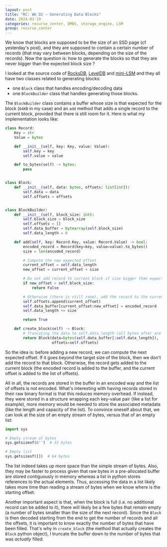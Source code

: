 ```yaml
---
layout: post
title: "RC: W6 D2 — Generating Data Blocks"
date: 2024-03-19
categories: recurse_center, DMBS, storage_engine, LSM
group: recurse_center
---
```


We know that blocks are supposed to be the size of an SSD page (cf yesterday's post), and they are supposed to contain
a certain number of records (that may vary between blocks, depending on the size of the records).
Now the question is: how to generate the blocks so that they are never bigger than the expected block size ?

I looked at the source code of
[RocksDB](https://github.com/facebook/rocksdb/tree/main), [LevelDB](https://github.com/google/leveldb) and
[mini-LSM](https://github.com/skyzh/mini-lsm) and they all have two classes related to generating blocks:

- one `Block` class that handles encoding/decoding data
- one `BlockBuilder` class that handles generating those blocks.

The `BlockBuilder` class contains a buffer whose size is that expected for the block (`64KB` in my case) and an `add`
method that adds a single record to the current block, provided that there is still room for it.
Here is what my implementation looks like:

```python
class Record:
    Key = str
    Value = bytes

    def __init__(self, key: Key, value: Value):
        self.key = key
        self.value = value

    def to_bytes(self) -> bytes:
        pass


class Block:
    def __init__(self, data: bytes, offsets: list[int]):
        self.data = data
        self.offsets = offsets


class BlockBuilder:
    def __init__(self, block_size: int):
        self.block_size = block_size
        self.offsets = []
        self.data_buffer = bytearray(self.block_size)
        self.data_length = 0

    def add(self, key: Record.Key, value: Record.Value) -> bool:
        encoded_record = Record(key=key, value=value).to_bytes()
        size = len(encoded_record)

        # Compute the new expected offset
        current_offset = self.data_length
        new_offset = current_offset + size

        # Do not add record to current block if size bigger than expected
        if new_offset > self.block_size:
            return False

        # Otherwise (there is still room), add the record to the current block
        self.offsets.append(current_offset)
        self.data_buffer[current_offset:new_offset] = encoded_record
        self.data_length += size

        return True

    def create_block(self) -> Block:
        # Truncating the data to self.data_length (all bytes after are empty)
        return Block(data=bytes(self.data_buffer[:self.data_length]),
                     offsets=self.offsets)
```

So the idea is: before adding a new record, we can compute the next expected offset.
If it goes beyond the target size of the block, then we don't add the record to that block.
Otherwise, the record gets added to the current block (the encoded record is added to the buffer, and the current
offset is added to the list of offsets).

All in all, the records are stored in the buffer in an encoded way and the list of offsets is not encoded.
What's interesting with having records stored in their raw binary format is that this reduces memory overhead.
If instead, they were stored in a structure wrapping each key-value pair (like a list for example), more memory would be
needed to store the associated metadata (like the length and capacity of the list).
To convince oneself about that, we can look at the size of an empty stream of bytes, versus that of an empty list:

```python
import sys

# Empty stream of bytes
sys.getsizeof(b'')  # 33 bytes

# Empty list
sys.getsizeof([])  # 64 bytes
```

The list indeed takes up more space than the simple stream of bytes.
Also, they may be faster to process given that raw bytes in a pre-allocated buffer are stored contiguously in memory
whereas a list in python stores references to the actual elements. Thus, accessing the data in a list likely takes more
time than reading a stream of bytes when we know where is the starting offset.

Another important aspect is that, when the block is full (i.e. no additional record can be added to it), there will
likely be a few bytes that remain empty (a number of bytes smaller than the size of the next record).
Since the `Block` is then decoded starting from the end to get the number of records and all the offsets, it is
important to know exactly the number of bytes that have been filled.
That's why in `create_block` (the method that actually creates the `Block` python object), I truncate the buffer down to
the number of bytes that was _actually_ filled.

